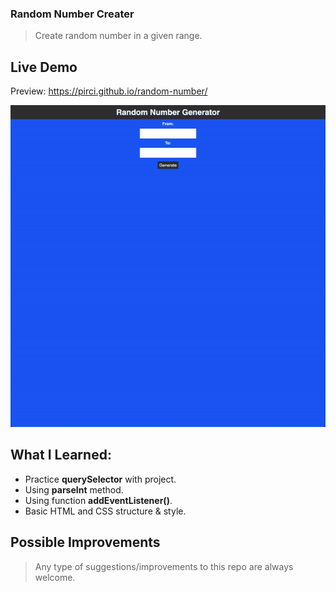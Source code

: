 ### Random Number Creater

> Create random number in a given range.

## Live Demo

Preview: https://pirci.github.io/random-number/

![landing-page](img/demo.gif)

## What I Learned:

- Practice **querySelector** with project.
- Using **parseInt** method.
- Using function **addEventListener()**.
- Basic HTML and CSS structure & style.

## Possible Improvements

> Any type of suggestions/improvements to this repo are always welcome.
